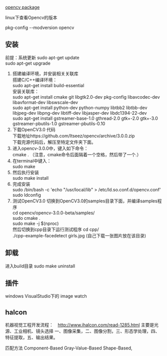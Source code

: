 [opencv package](https://sourceforge.net/p/opencvlibrary/activity/?page=0&limit=100#553a433fe88f3d0ccc1e5008)

linux下查看Opencv的版本

pkg-config --modversion opencv  

## 安装
前提：系统更新
sudo apt-get update   
sudo apt-get upgrade  
1. 搭建编译环境，并安装相关关联库  
搭建C/C++编译环境：  
sudo apt-get install build-essential    
安装关联库：  
sudo apt-get install cmake git libgtk2.0-dev pkg-config libavcodec-dev libavformat-dev libswscale-dev   
sudo apt-get install python-dev python-numpy libtbb2 libtbb-dev libjpeg-dev libpng-dev libtiff-dev libjasper-dev libdc1394-22-dev  
sudo apt-get install gstreamer-base-1.0 gthread-2.0 gtk+-2.0 gtk+-3.0 gstreamer-pbutils-1.0 gstreamer-pbutils-0.10
2. 下载OpenCV3.0 代码  
下载地址https://github.com/Itseez/opencv/archive/3.0.0.zip  
下载完源代码后，解压至特定文件夹下面。  
3. 进入opencv-3.0.0中，键入如下命令：  
cmake .  （注意，cmake命令后面隔着一个空格，然后带了一个.）
4. 在terminal中键入：  
sudo make   
5. 然后执行安装  
sudo make install  
6. 完成安装  
sudo /bin/bash -c 'echo "/usr/local/lib" > /etc/ld.so.conf.d/opencv.conf'    
sudo ldconfig    
7. 测试OpenCV3.0
切换到OpenCV3.0的samples目录下面，并编译samples程序  
cd opencv/opencv-3.0.0-beta/samples/  
sudo cmake .  
sudo make -j $(nproc)  
然后切换到cpp目录下运行测试程序
cd cpp/  
./cpp-example-facedetect girls.jpg (自己下载一张图片放在该目录)

## 卸载
进入build目录
sudo make uninstall



## 插件
windows VisualStudio下的 image watch


## halcon
机器视觉工程开发流程：　http://www.ihalcon.com/read-1285.html
主要是光源、工业相机、镜头选择
一、图像采集，二、图像分割，三、形态学处理，四、特征提取，五、输出结果。

匹配方法
Component-Based
Gray-Value-Based
Shape-Based,